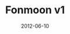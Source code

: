 ---
title: Fonmoon v1
description: 
client: 
skills:
  - User Interface
date: 2012-06-10
finished: true
layout: work
permalink: false
thumbnail: static/fonmoon-v1.jpg
eleventyExcludeFromCollections: true
---
